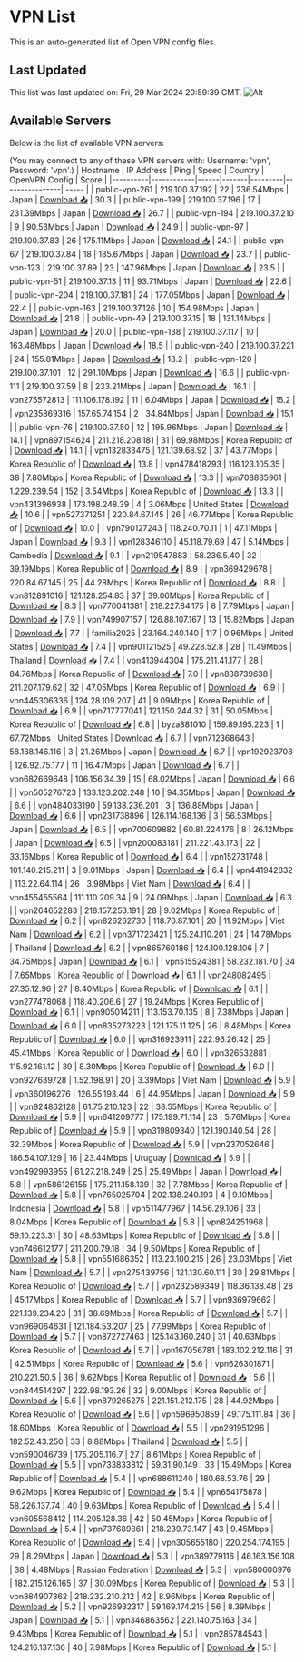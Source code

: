 # VPN List

This is an auto-generated list of Open VPN config files.

## Last Updated

This list was last updated on: Fri, 29 Mar 2024 20:59:39 GMT.
![Alt](https://repobeats.axiom.co/api/embed/186b98318ef1479477931607c1ad7d823f12451f.svg "Repobeats analytics image")

## Available Servers

Below is the list of available VPN servers:

(You may connect to any of these VPN servers with: Username: 'vpn', Password: 'vpn'.)
| Hostname | IP Address | Ping | Speed | Country | OpenVPN Config | Score |
|----------|------------|------|-------|---------|----------------| ----- |
| public-vpn-261 | 219.100.37.192 | 22 | 236.54Mbps | Japan | [Download 📥](./configs/server_0_JP.ovpn) | 30.3 |
| public-vpn-199 | 219.100.37.196 | 17 | 231.39Mbps | Japan | [Download 📥](./configs/server_1_JP.ovpn) | 26.7 |
| public-vpn-194 | 219.100.37.210 | 9 | 90.53Mbps | Japan | [Download 📥](./configs/server_2_JP.ovpn) | 24.9 |
| public-vpn-97 | 219.100.37.83 | 26 | 175.11Mbps | Japan | [Download 📥](./configs/server_3_JP.ovpn) | 24.1 |
| public-vpn-67 | 219.100.37.84 | 18 | 185.67Mbps | Japan | [Download 📥](./configs/server_4_JP.ovpn) | 23.7 |
| public-vpn-123 | 219.100.37.89 | 23 | 147.96Mbps | Japan | [Download 📥](./configs/server_5_JP.ovpn) | 23.5 |
| public-vpn-51 | 219.100.37.13 | 11 | 93.71Mbps | Japan | [Download 📥](./configs/server_6_JP.ovpn) | 22.6 |
| public-vpn-204 | 219.100.37.181 | 24 | 177.05Mbps | Japan | [Download 📥](./configs/server_7_JP.ovpn) | 22.4 |
| public-vpn-163 | 219.100.37.126 | 10 | 154.98Mbps | Japan | [Download 📥](./configs/server_8_JP.ovpn) | 21.8 |
| public-vpn-49 | 219.100.37.15 | 18 | 131.14Mbps | Japan | [Download 📥](./configs/server_9_JP.ovpn) | 20.0 |
| public-vpn-138 | 219.100.37.117 | 10 | 163.48Mbps | Japan | [Download 📥](./configs/server_10_JP.ovpn) | 18.5 |
| public-vpn-240 | 219.100.37.221 | 24 | 155.81Mbps | Japan | [Download 📥](./configs/server_11_JP.ovpn) | 18.2 |
| public-vpn-120 | 219.100.37.101 | 12 | 291.10Mbps | Japan | [Download 📥](./configs/server_12_JP.ovpn) | 16.6 |
| public-vpn-111 | 219.100.37.59 | 8 | 233.21Mbps | Japan | [Download 📥](./configs/server_13_JP.ovpn) | 16.1 |
| vpn275572813 | 111.106.178.192 | 11 | 6.04Mbps | Japan | [Download 📥](./configs/server_14_JP.ovpn) | 15.2 |
| vpn235869316 | 157.65.74.154 | 2 | 34.84Mbps | Japan | [Download 📥](./configs/server_15_JP.ovpn) | 15.1 |
| public-vpn-76 | 219.100.37.50 | 12 | 195.96Mbps | Japan | [Download 📥](./configs/server_16_JP.ovpn) | 14.1 |
| vpn897154624 | 211.218.208.181 | 31 | 69.98Mbps | Korea Republic of | [Download 📥](./configs/server_17_KR.ovpn) | 14.1 |
| vpn132833475 | 121.139.68.92 | 37 | 43.77Mbps | Korea Republic of | [Download 📥](./configs/server_18_KR.ovpn) | 13.8 |
| vpn478418293 | 116.123.105.35 | 38 | 7.80Mbps | Korea Republic of | [Download 📥](./configs/server_19_KR.ovpn) | 13.3 |
| vpn708885961 | 1.229.239.54 | 152 | 3.54Mbps | Korea Republic of | [Download 📥](./configs/server_20_KR.ovpn) | 13.3 |
| vpn431396938 | 173.198.248.39 | 4 | 3.06Mbps | United States | [Download 📥](./configs/server_21_US.ovpn) | 10.6 |
| vpn527371251 | 220.84.67.145 | 26 | 46.77Mbps | Korea Republic of | [Download 📥](./configs/server_22_KR.ovpn) | 10.0 |
| vpn790127243 | 118.240.70.11 | 1 | 47.11Mbps | Japan | [Download 📥](./configs/server_23_JP.ovpn) | 9.3 |
| vpn128346110 | 45.118.79.69 | 47 | 5.14Mbps | Cambodia | [Download 📥](./configs/server_24_KH.ovpn) | 9.1 |
| vpn219547883 | 58.236.5.40 | 32 | 39.19Mbps | Korea Republic of | [Download 📥](./configs/server_25_KR.ovpn) | 8.9 |
| vpn369429678 | 220.84.67.145 | 25 | 44.28Mbps | Korea Republic of | [Download 📥](./configs/server_26_KR.ovpn) | 8.8 |
| vpn812891016 | 121.128.254.83 | 37 | 39.06Mbps | Korea Republic of | [Download 📥](./configs/server_27_KR.ovpn) | 8.3 |
| vpn770041381 | 218.227.84.175 | 8 | 7.79Mbps | Japan | [Download 📥](./configs/server_28_JP.ovpn) | 7.9 |
| vpn749907157 | 126.88.107.167 | 13 | 15.82Mbps | Japan | [Download 📥](./configs/server_29_JP.ovpn) | 7.7 |
| familia2025 | 23.164.240.140 | 117 | 0.96Mbps | United States | [Download 📥](./configs/server_30_US.ovpn) | 7.4 |
| vpn901121525 | 49.228.52.8 | 28 | 11.49Mbps | Thailand | [Download 📥](./configs/server_31_TH.ovpn) | 7.4 |
| vpn413944304 | 175.211.41.177 | 28 | 84.76Mbps | Korea Republic of | [Download 📥](./configs/server_32_KR.ovpn) | 7.0 |
| vpn838739638 | 211.207.179.62 | 32 | 47.05Mbps | Korea Republic of | [Download 📥](./configs/server_33_KR.ovpn) | 6.9 |
| vpn445306336 | 124.28.109.207 | 41 | 9.09Mbps | Korea Republic of | [Download 📥](./configs/server_34_KR.ovpn) | 6.9 |
| vpn717777041 | 121.150.244.32 | 31 | 50.05Mbps | Korea Republic of | [Download 📥](./configs/server_35_KR.ovpn) | 6.8 |
| byza881010 | 159.89.195.223 | 1 | 67.72Mbps | United States | [Download 📥](./configs/server_36_US.ovpn) | 6.7 |
| vpn712368643 | 58.188.146.116 | 3 | 21.26Mbps | Japan | [Download 📥](./configs/server_37_JP.ovpn) | 6.7 |
| vpn192923708 | 126.92.75.177 | 11 | 16.47Mbps | Japan | [Download 📥](./configs/server_38_JP.ovpn) | 6.7 |
| vpn682669648 | 106.156.34.39 | 15 | 68.02Mbps | Japan | [Download 📥](./configs/server_39_JP.ovpn) | 6.6 |
| vpn505276723 | 133.123.202.248 | 10 | 94.35Mbps | Japan | [Download 📥](./configs/server_40_JP.ovpn) | 6.6 |
| vpn484033190 | 59.138.236.201 | 3 | 136.88Mbps | Japan | [Download 📥](./configs/server_41_JP.ovpn) | 6.6 |
| vpn231738896 | 126.114.168.136 | 3 | 56.53Mbps | Japan | [Download 📥](./configs/server_42_JP.ovpn) | 6.5 |
| vpn700609882 | 60.81.224.176 | 8 | 26.12Mbps | Japan | [Download 📥](./configs/server_43_JP.ovpn) | 6.5 |
| vpn200083181 | 211.221.43.173 | 22 | 33.16Mbps | Korea Republic of | [Download 📥](./configs/server_44_KR.ovpn) | 6.4 |
| vpn152731748 | 101.140.215.211 | 3 | 9.01Mbps | Japan | [Download 📥](./configs/server_45_JP.ovpn) | 6.4 |
| vpn441942832 | 113.22.64.114 | 26 | 3.98Mbps | Viet Nam | [Download 📥](./configs/server_46_VN.ovpn) | 6.4 |
| vpn455455564 | 111.110.209.34 | 9 | 24.09Mbps | Japan | [Download 📥](./configs/server_47_JP.ovpn) | 6.3 |
| vpn264652283 | 218.157.253.191 | 28 | 9.02Mbps | Korea Republic of | [Download 📥](./configs/server_48_KR.ovpn) | 6.2 |
| vpn826262730 | 118.70.87.101 | 20 | 11.92Mbps | Viet Nam | [Download 📥](./configs/server_49_VN.ovpn) | 6.2 |
| vpn371723421 | 125.24.110.201 | 24 | 14.78Mbps | Thailand | [Download 📥](./configs/server_50_TH.ovpn) | 6.2 |
| vpn865760186 | 124.100.128.106 | 7 | 34.75Mbps | Japan | [Download 📥](./configs/server_51_JP.ovpn) | 6.1 |
| vpn515524381 | 58.232.181.70 | 34 | 7.65Mbps | Korea Republic of | [Download 📥](./configs/server_52_KR.ovpn) | 6.1 |
| vpn248082495 | 27.35.12.96 | 27 | 8.40Mbps | Korea Republic of | [Download 📥](./configs/server_53_KR.ovpn) | 6.1 |
| vpn277478068 | 118.40.206.6 | 27 | 19.24Mbps | Korea Republic of | [Download 📥](./configs/server_54_KR.ovpn) | 6.1 |
| vpn905014211 | 113.153.70.135 | 8 | 7.38Mbps | Japan | [Download 📥](./configs/server_55_JP.ovpn) | 6.0 |
| vpn835273223 | 121.175.11.125 | 26 | 8.48Mbps | Korea Republic of | [Download 📥](./configs/server_56_KR.ovpn) | 6.0 |
| vpn316923911 | 222.96.26.42 | 25 | 45.41Mbps | Korea Republic of | [Download 📥](./configs/server_57_KR.ovpn) | 6.0 |
| vpn326532881 | 115.92.161.12 | 39 | 8.30Mbps | Korea Republic of | [Download 📥](./configs/server_58_KR.ovpn) | 6.0 |
| vpn927639728 | 1.52.198.91 | 20 | 3.39Mbps | Viet Nam | [Download 📥](./configs/server_59_VN.ovpn) | 5.9 |
| vpn360196276 | 126.55.193.44 | 6 | 44.95Mbps | Japan | [Download 📥](./configs/server_60_JP.ovpn) | 5.9 |
| vpn824862128 | 61.75.210.123 | 22 | 38.55Mbps | Korea Republic of | [Download 📥](./configs/server_61_KR.ovpn) | 5.9 |
| vpn641209777 | 175.199.71.114 | 23 | 5.76Mbps | Korea Republic of | [Download 📥](./configs/server_62_KR.ovpn) | 5.9 |
| vpn319809340 | 121.190.140.54 | 28 | 32.39Mbps | Korea Republic of | [Download 📥](./configs/server_63_KR.ovpn) | 5.9 |
| vpn237052646 | 186.54.107.129 | 16 | 23.44Mbps | Uruguay | [Download 📥](./configs/server_64_UY.ovpn) | 5.9 |
| vpn492993955 | 61.27.218.249 | 25 | 25.49Mbps | Japan | [Download 📥](./configs/server_65_JP.ovpn) | 5.8 |
| vpn586126155 | 175.211.158.139 | 32 | 7.78Mbps | Korea Republic of | [Download 📥](./configs/server_66_KR.ovpn) | 5.8 |
| vpn765025704 | 202.138.240.193 | 4 | 9.10Mbps | Indonesia | [Download 📥](./configs/server_67_ID.ovpn) | 5.8 |
| vpn511477967 | 14.56.29.106 | 33 | 8.04Mbps | Korea Republic of | [Download 📥](./configs/server_68_KR.ovpn) | 5.8 |
| vpn824251968 | 59.10.223.31 | 30 | 48.63Mbps | Korea Republic of | [Download 📥](./configs/server_69_KR.ovpn) | 5.8 |
| vpn746612177 | 211.200.79.18 | 34 | 9.50Mbps | Korea Republic of | [Download 📥](./configs/server_70_KR.ovpn) | 5.8 |
| vpn551686352 | 113.23.100.215 | 26 | 23.03Mbps | Viet Nam | [Download 📥](./configs/server_71_VN.ovpn) | 5.7 |
| vpn275439756 | 121.130.60.111 | 30 | 29.81Mbps | Korea Republic of | [Download 📥](./configs/server_72_KR.ovpn) | 5.7 |
| vpn232589349 | 118.36.138.48 | 28 | 45.17Mbps | Korea Republic of | [Download 📥](./configs/server_73_KR.ovpn) | 5.7 |
| vpn936979662 | 221.139.234.23 | 31 | 38.69Mbps | Korea Republic of | [Download 📥](./configs/server_74_KR.ovpn) | 5.7 |
| vpn969064631 | 121.184.53.207 | 25 | 77.99Mbps | Korea Republic of | [Download 📥](./configs/server_75_KR.ovpn) | 5.7 |
| vpn872727463 | 125.143.160.240 | 31 | 40.63Mbps | Korea Republic of | [Download 📥](./configs/server_76_KR.ovpn) | 5.7 |
| vpn167056781 | 183.102.212.116 | 31 | 42.51Mbps | Korea Republic of | [Download 📥](./configs/server_77_KR.ovpn) | 5.6 |
| vpn626301871 | 210.221.50.5 | 36 | 9.62Mbps | Korea Republic of | [Download 📥](./configs/server_78_KR.ovpn) | 5.6 |
| vpn844514297 | 222.98.193.26 | 32 | 9.00Mbps | Korea Republic of | [Download 📥](./configs/server_79_KR.ovpn) | 5.6 |
| vpn879265275 | 221.151.212.175 | 28 | 44.92Mbps | Korea Republic of | [Download 📥](./configs/server_80_KR.ovpn) | 5.6 |
| vpn596950859 | 49.175.111.84 | 36 | 18.60Mbps | Korea Republic of | [Download 📥](./configs/server_81_KR.ovpn) | 5.5 |
| vpn291951296 | 182.52.43.250 | 33 | 8.88Mbps | Thailand | [Download 📥](./configs/server_82_TH.ovpn) | 5.5 |
| vpn590046739 | 175.205.116.7 | 27 | 8.61Mbps | Korea Republic of | [Download 📥](./configs/server_83_KR.ovpn) | 5.5 |
| vpn733833812 | 59.31.90.149 | 33 | 15.49Mbps | Korea Republic of | [Download 📥](./configs/server_84_KR.ovpn) | 5.4 |
| vpn688611240 | 180.68.53.76 | 29 | 9.62Mbps | Korea Republic of | [Download 📥](./configs/server_85_KR.ovpn) | 5.4 |
| vpn654175878 | 58.226.137.74 | 40 | 9.63Mbps | Korea Republic of | [Download 📥](./configs/server_86_KR.ovpn) | 5.4 |
| vpn605568412 | 114.205.128.36 | 42 | 50.45Mbps | Korea Republic of | [Download 📥](./configs/server_87_KR.ovpn) | 5.4 |
| vpn737689861 | 218.239.73.147 | 43 | 9.45Mbps | Korea Republic of | [Download 📥](./configs/server_88_KR.ovpn) | 5.4 |
| vpn305655180 | 220.254.174.195 | 29 | 8.29Mbps | Japan | [Download 📥](./configs/server_89_JP.ovpn) | 5.3 |
| vpn389779116 | 46.163.156.108 | 38 | 4.48Mbps | Russian Federation | [Download 📥](./configs/server_90_RU.ovpn) | 5.3 |
| vpn580600976 | 182.215.126.165 | 37 | 30.09Mbps | Korea Republic of | [Download 📥](./configs/server_91_KR.ovpn) | 5.3 |
| vpn884907362 | 218.232.210.212 | 42 | 8.96Mbps | Korea Republic of | [Download 📥](./configs/server_92_KR.ovpn) | 5.2 |
| vpn926932317 | 59.169.174.215 | 56 | 8.39Mbps | Japan | [Download 📥](./configs/server_93_JP.ovpn) | 5.1 |
| vpn346863562 | 221.140.75.163 | 34 | 9.43Mbps | Korea Republic of | [Download 📥](./configs/server_94_KR.ovpn) | 5.1 |
| vpn285784543 | 124.216.137.136 | 40 | 7.98Mbps | Korea Republic of | [Download 📥](./configs/server_95_KR.ovpn) | 5.1 |

